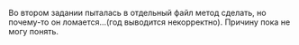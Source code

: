 Во втором задании пыталась в отдельный файл метод сделать, но почему-то он ломается...(год выводится некорректно). Причину пока не могу понять.